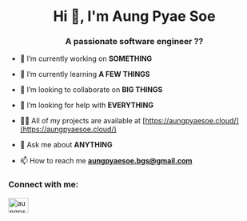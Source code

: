<h1 align="center">Hi 👋, I'm Aung Pyae Soe</h1>
<h3 align="center">A passionate software engineer ??</h3>

- 🔭 I’m currently working on **SOMETHING**

- 🌱 I’m currently learning **A FEW THINGS**

- 👯 I’m looking to collaborate on **BIG THINGS**

- 🤝 I’m looking for help with **EVERYTHING**

- 👨‍💻 All of my projects are available at [https://aungpyaesoe.cloud/](https://aungpyaesoe.cloud/)

- 💬 Ask me about **ANYTHING**

- 📫 How to reach me **aungpyaesoe.bgs@gmail.com**

<h3 align="left">Connect with me:</h3>
<p align="left">
<a href="https://linkedin.com/in/aungps" target="blank"><img align="center" src="https://raw.githubusercontent.com/rahuldkjain/github-profile-readme-generator/master/src/images/icons/Social/linked-in-alt.svg" alt="aungps" height="30" width="40" /></a>
</p>

